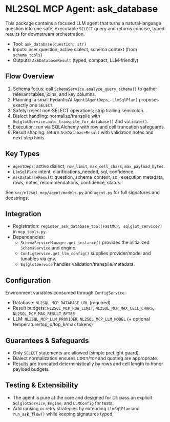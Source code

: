 # NL2SQL MCP Agent: ask_database

This package contains a focused LLM agent that turns a natural‑language question into one safe, executable `SELECT` query and returns concise, typed results for downstream orchestration.

- Tool: `ask_database(question: str)`
- Inputs: user question, active dialect, schema context (from `schema_tools`)
- Outputs: `AskDatabaseResult` (typed, compact, LLM‑friendly)

## Flow Overview

1. Schema focus: call `SchemaService.analyze_query_schema()` to gather relevant tables, joins, and key columns.
2. Planning: a small PydanticAI `Agent[AgentDeps, LlmSqlPlan]` proposes exactly one `SELECT`.
3. Safety: reject non‑SELECT operations; strip trailing semicolon.
4. Dialect handling: normalize/transpile with `SqlglotService.auto_transpile_for_database()` and `validate()`.
5. Execution: run via SQLAlchemy with row and cell truncation safeguards.
6. Result shaping: return `AskDatabaseResult` with validation notes and next‑step hints.

## Key Types

- `AgentDeps`: active dialect, `row_limit`, `max_cell_chars`, `max_payload_bytes`.
- `LlmSqlPlan`: intent, clarifications_needed, sql, confidence.
- `AskDatabaseResult`: question, schema_context, sql, execution metadata, rows, notes, recommendations, confidence, status.

See `src/nl2sql_mcp/agent/models.py` and `agent.py` for full signatures and docstrings.

## Integration

- Registration: `register_ask_database_tool(FastMCP, sqlglot_service?)` in `mcp_tools.py`.
- Dependencies:
  - `SchemaServiceManager.get_instance()` provides the initialized `SchemaService` and engine.
  - `ConfigService.get_llm_config()` supplies provider/model and tunables via env.
  - `SqlglotService` handles validation/transpile/metadata.

## Configuration

Environment variables consumed through `ConfigService`:

- Database: `NL2SQL_MCP_DATABASE_URL` (required)
- Result budgets: `NL2SQL_MCP_ROW_LIMIT`, `NL2SQL_MCP_MAX_CELL_CHARS`, `NL2SQL_MCP_MAX_RESULT_BYTES`
- LLM: `NL2SQL_MCP_LLM_PROVIDER`, `NL2SQL_MCP_LLM_MODEL` (+ optional temperature/top_p/top_k/max tokens)

## Guarantees & Safeguards

- Only `SELECT` statements are allowed (simple preflight guard).
- Dialect normalization ensures `LIMIT`/`TOP` and quoting are appropriate.
- Results are truncated deterministically by rows and cell length to honor payload budgets.

## Testing & Extensibility

- The agent is pure at the core and designed for DI: pass an explicit `SqlglotService`, `Engine`, and `LLMConfig` for tests.
- Add ranking or retry strategies by extending `LlmSqlPlan` and `run_ask_flow()` while keeping signatures typed.

